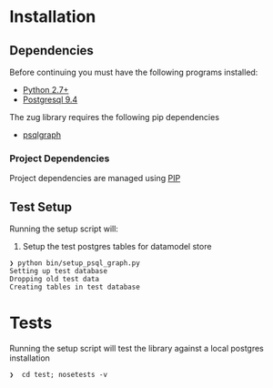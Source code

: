 # Installation

## Dependencies

Before continuing you must have the following programs installed:

- [Python 2.7+](http://python.org/)
- [Postgresql 9.4](http://www.postgresql.org/download/)

The zug library requires the following pip dependencies

- [psqlgraph](https://github.com/NCI-GDC/psqlgraph)

### Project Dependencies

Project dependencies are managed using [PIP](https://pip.readthedocs.org/en/latest/)

## Test Setup

Running the setup script will:

1. Setup the test postgres tables for datamodel store

```
❯ python bin/setup_psql_graph.py
Setting up test database
Dropping old test data
Creating tables in test database
```

# Tests

Running the setup script will test the library against a local postgres installation

```
❯  cd test; nosetests -v
